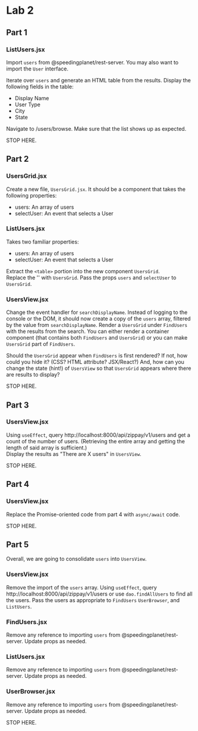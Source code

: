 # Lab 2

## Part 1

### ListUsers.jsx

Import `users` from @speedingplanet/rest-server. You may also want to import the `User` interface.

Iterate over `users` and generate an HTML table from the results. Display the following fields in the table:
- Display Name
- User Type
- City
- State

Navigate to /users/browse. Make sure that the list shows up as expected.

STOP HERE.

## Part 2

### UsersGrid.jsx

Create a new file, `UsersGrid.jsx`. It should be a component that takes the following properties:

- users: An array of users
- selectUser: An event that selects a User

### ListUsers.jsx

Takes two familiar properties: 
- users: An array of users
- selectUser: An event that selects a User

Extract the `<table>` portion into the new component `UsersGrid`.  
Replace the '<table>' with `UsersGrid`. 
Pass the props `users` and `selectUser` to `UsersGrid`.

### UsersView.jsx

Change the event handler for `searchDisplayName`. Instead of logging to the console or the DOM, it should now create a copy of the `users` array, filtered by the value from `searchDisplayName`. Render a `UsersGrid` under `FindUsers` with the results from the search.  You can either render a container component (that contains both `FindUsers` and `UsersGrid`) or you can make `UsersGrid` part of `FindUsers`. 

Should the `UsersGrid` appear when `FindUsers` is first rendered? If not, how could you hide it? (CSS? HTML attribute? JSX/React?) And, how can you change the state (hint!) of `UsersView` so that `UsersGrid` appears where there are results to display?

STOP HERE.

## Part 3

### UsersView.jsx

Using `useEffect`, query http://localhost:8000/api/zippay/v1/users and get a count of the number of users. (Retrieving the entire array and getting the length of said array is sufficient.)  
Display the results as "There are X users" in `UsersView`. 

STOP HERE.

## Part 4

### UsersView.jsx

Replace the Promise-oriented code from part 4 with `async/await` code.

STOP HERE.

## Part 5

Overall, we are going to consolidate `users` into `UsersView`. 

### UsersView.jsx

Remove the import of the `users` array.
Using `useEffect`, query http://localhost:8000/api/zippay/v1/users or use `dao.findAllUsers` to find all the users.
Pass the users as appropriate to `FindUsers` `UserBrowser`, and `ListUsers`.

### FindUsers.jsx

Remove any reference to importing `users` from @speedingplanet/rest-server.
Update props as needed.

### ListUsers.jsx

Remove any reference to importing `users` from @speedingplanet/rest-server.
Update props as needed.

### UserBrowser.jsx

Remove any reference to importing `users` from @speedingplanet/rest-server.
Update props as needed.

STOP HERE. 